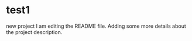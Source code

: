 # test1
new project
I am editing the README file. Adding some more details about the project description.
